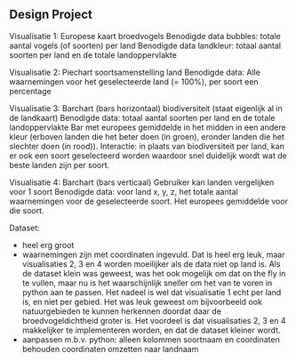 ## Design Project

Visualisatie 1: Europese kaart broedvogels
Benodigde data bubbles: totale aantal vogels (of soorten) per land
Benodigde data landkleur: totaal aantal soorten per land en de totale landoppervlakte

Visualisatie 2: Piechart soortsamenstelling land
Benodigde data: Alle waarnemingen voor het geselecteerde land (= 100%), per soort een percentage

Visualisatie 3: Barchart (bars horizontaal) biodiversiteit (staat eigenlijk al in de landkaart)
Benodigde data: totaal aantal soorten per land en de totale landoppervlakte
Bar met europees gemiddelde in het midden in een andere kleur (erboven landen die het beter doen (in groen), eronder landen die het slechter doen (in rood)).
Interactie: in plaats van biodiversiteit per land, kan er ook een soort geselecteerd worden waardoor snel duidelijk wordt wat de beste landen zijn per soort.

Visualisatie 4: Barchart (bars verticaal) Gebruiker kan landen vergelijken voor 1 soort
Benodigde data: voor land x, y, z, het totale aantal waarnemingen voor de geselecteerde soort. Het europees gemiddelde voor die soort. 

Dataset: 
- heel erg groot
- waarnemingen zijn met coordinaten ingevuld. Dat is heel erg leuk, maar visualisaties 2, 3 en 4 worden moeilijker als de data niet op land is. 
	Als de dataset klein was geweest, was het ook mogelijk om dat on the fly in te vullen, maar nu is het waarschijnlijk sneller om het van te voren in python aan te passen. 
	Het nadeel is wel dat visualisatie 1 echt per land is, en niet per gebied. Het was leuk geweest om bijvoorbeeld ook natuurgebieden te kunnen herkennen doordat daar de broedvogeldichtheid
	groter is. 
	Het voordeel is dat visualisaties 2, 3 en 4 makkelijker te implementeren worden, en dat de dataset kleiner wordt.
- aanpassen m.b.v. python: 
	alleen kolommen soortnaam en coordinaten behouden
	coordinaten omzetten naar landnaam